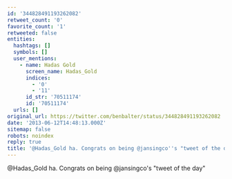 ```yaml
---
id: '344828491193262082'
retweet_count: '0'
favorite_count: '1'
retweeted: false
entities:
  hashtags: []
  symbols: []
  user_mentions:
    - name: Hadas Gold
      screen_name: Hadas_Gold
      indices:
        - '0'
        - '11'
      id_str: '70511174'
      id: '70511174'
  urls: []
original_url: https://twitter.com/benbalter/status/344828491193262082
date: '2013-06-12T14:48:13.000Z'
sitemap: false
robots: noindex
reply: true
title: '@Hadas_Gold ha. Congrats on being @jansingco''s "tweet of the day"'
---
```


@Hadas_Gold ha. Congrats on being @jansingco's "tweet of the day"